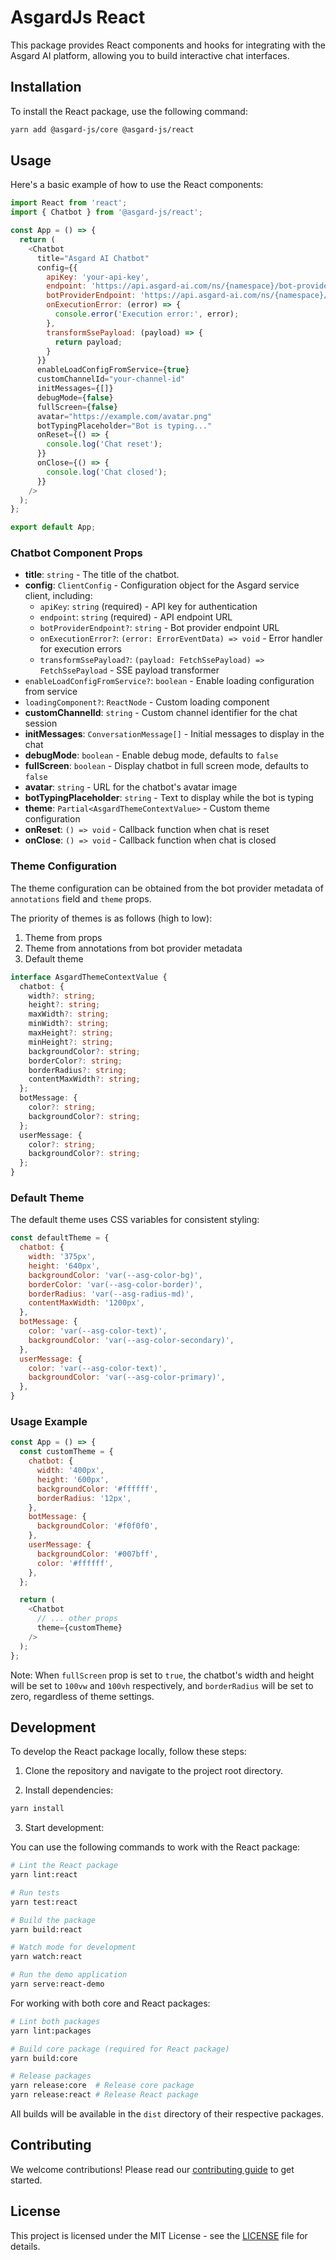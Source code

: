 # AsgardJs React

This package provides React components and hooks for integrating with the Asgard AI platform, allowing you to build interactive chat interfaces.

## Installation

To install the React package, use the following command:

```sh
yarn add @asgard-js/core @asgard-js/react
```

## Usage

Here's a basic example of how to use the React components:

```javascript
import React from 'react';
import { Chatbot } from '@asgard-js/react';

const App = () => {
  return (
    <Chatbot
      title="Asgard AI Chatbot"
      config={{
        apiKey: 'your-api-key',
        endpoint: 'https://api.asgard-ai.com/ns/{namespace}/bot-provider/{botProviderId}/message/sse',
        botProviderEndpoint: 'https://api.asgard-ai.com/ns/{namespace}/bot-provider/{botProviderId}',
        onExecutionError: (error) => {
          console.error('Execution error:', error);
        },
        transformSsePayload: (payload) => {
          return payload;
        }
      }}
      enableLoadConfigFromService={true}
      customChannelId="your-channel-id"
      initMessages={[]}
      debugMode={false}
      fullScreen={false}
      avatar="https://example.com/avatar.png"
      botTypingPlaceholder="Bot is typing..."
      onReset={() => {
        console.log('Chat reset');
      }}
      onClose={() => {
        console.log('Chat closed');
      }}
    />
  );
};

export default App;
```

### Chatbot Component Props

- **title**: `string` - The title of the chatbot.
- **config**: `ClientConfig` - Configuration object for the Asgard service client, including:
  - `apiKey`: `string` (required) - API key for authentication
  - `endpoint`: `string` (required) - API endpoint URL
  - `botProviderEndpoint?`: `string` - Bot provider endpoint URL
  - `onExecutionError?`: `(error: ErrorEventData) => void` - Error handler for execution errors
  - `transformSsePayload?`: `(payload: FetchSsePayload) => FetchSsePayload` - SSE payload transformer
- `enableLoadConfigFromService?`: `boolean` - Enable loading configuration from service
- `loadingComponent?`: `ReactNode` - Custom loading component
- **customChannelId**: `string` - Custom channel identifier for the chat session
- **initMessages**: `ConversationMessage[]` - Initial messages to display in the chat
- **debugMode**: `boolean` - Enable debug mode, defaults to `false`
- **fullScreen**: `boolean` - Display chatbot in full screen mode, defaults to `false`
- **avatar**: `string` - URL for the chatbot's avatar image
- **botTypingPlaceholder**: `string` - Text to display while the bot is typing
- **theme**: `Partial<AsgardThemeContextValue>` - Custom theme configuration
- **onReset**: `() => void` - Callback function when chat is reset
- **onClose**: `() => void` - Callback function when chat is closed

### Theme Configuration
The theme configuration can be obtained from the bot provider metadata of `annotations` field and `theme` props.

The priority of themes is as follows (high to low):
1. Theme from props
2. Theme from annotations from bot provider metadata
3. Default theme

```typescript
interface AsgardThemeContextValue {
  chatbot: {
    width?: string;
    height?: string;
    maxWidth?: string;
    minWidth?: string;
    maxHeight?: string;
    minHeight?: string;
    backgroundColor?: string;
    borderColor?: string;
    borderRadius?: string;
    contentMaxWidth?: string;
  };
  botMessage: {
    color?: string;
    backgroundColor?: string;
  };
  userMessage: {
    color?: string;
    backgroundColor?: string;
  };
}
```

### Default Theme

The default theme uses CSS variables for consistent styling:

```javascript
const defaultTheme = {
  chatbot: {
    width: '375px',
    height: '640px',
    backgroundColor: 'var(--asg-color-bg)',
    borderColor: 'var(--asg-color-border)',
    borderRadius: 'var(--asg-radius-md)',
    contentMaxWidth: '1200px',
  },
  botMessage: {
    color: 'var(--asg-color-text)',
    backgroundColor: 'var(--asg-color-secondary)',
  },
  userMessage: {
    color: 'var(--asg-color-text)',
    backgroundColor: 'var(--asg-color-primary)',
  },
}
```

### Usage Example

```javascript
const App = () => {
  const customTheme = {
    chatbot: {
      width: '400px',
      height: '600px',
      backgroundColor: '#ffffff',
      borderRadius: '12px',
    },
    botMessage: {
      backgroundColor: '#f0f0f0',
    },
    userMessage: {
      backgroundColor: '#007bff',
      color: '#ffffff',
    },
  };

  return (
    <Chatbot
      // ... other props
      theme={customTheme}
    />
  );
};
```

Note: When `fullScreen` prop is set to `true`, the chatbot's width and height will be set to `100vw` and `100vh` respectively, and `borderRadius` will be set to zero, regardless of theme settings.

## Development

To develop the React package locally, follow these steps:

1. Clone the repository and navigate to the project root directory.

2. Install dependencies:
```sh
yarn install
```

3. Start development:

You can use the following commands to work with the React package:

```sh
# Lint the React package
yarn lint:react

# Run tests
yarn test:react

# Build the package
yarn build:react

# Watch mode for development
yarn watch:react

# Run the demo application
yarn serve:react-demo
```

For working with both core and React packages:

```sh
# Lint both packages
yarn lint:packages

# Build core package (required for React package)
yarn build:core

# Release packages
yarn release:core  # Release core package
yarn release:react # Release React package
```

All builds will be available in the `dist` directory of their respective packages.

## Contributing

We welcome contributions! Please read our [contributing guide](../../CONTRIBUTING.md) to get started.

## License

This project is licensed under the MIT License - see the [LICENSE](../../LICENSE) file for details.
